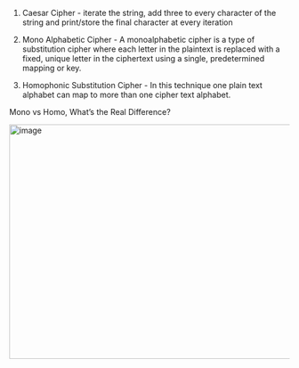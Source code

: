 1. Caesar Cipher - iterate the string, add three to every character of the string and print/store the final character at every iteration

2. Mono Alphabetic Cipher - A monoalphabetic cipher is a type of substitution cipher where each letter in the plaintext is replaced with a fixed, unique letter in      the ciphertext using a single, predetermined mapping or key.

3. Homophonic Substitution Cipher - In this technique one plain text alphabet can map to more than one cipher text alphabet.

Mono vs Homo, What’s the Real Difference?

<img width="707" height="421" alt="image" src="https://github.com/user-attachments/assets/7f086530-0349-4a1e-a879-d55d3d6e1534" />

